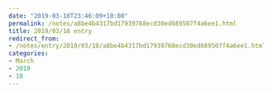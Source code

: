 ```yaml
---
date: "2019-03-18T23:46:09+10:00"
permalink: /notes/a8be4b4317bd17939768ecd30ed689507f4a6ee1.html
title: 2019/03/18 entry
redirect_from:
- /notes/entry/2019/03/18/a8be4b4317bd17939768ecd30ed689507f4a6ee1.html
categories:
- March
- 2019
- 18
---
```


